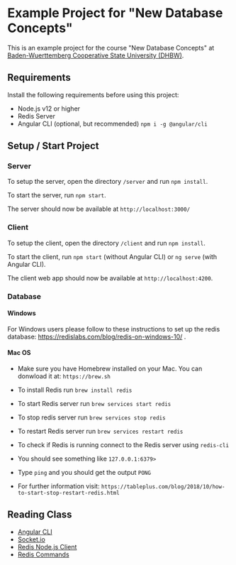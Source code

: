 # Example Project for "New Database Concepts"

This is an example project for the course "New Database Concepts" at [Baden-Wuerttemberg Cooperative State University (DHBW)](https://www.heidenheim.dhbw.de/).

## Requirements

Install the following requirements before using this project:

- Node.js v12 or higher
- Redis Server
- Angular CLI (optional, but recommended) `npm i -g @angular/cli`

## Setup / Start Project

### Server

To setup the server, open the directory `/server` and run `npm install`.

To start the server, run `npm start`.

The server should now be available at `http://localhost:3000/`

### Client

To setup the client, open the directory `/client` and run `npm install`.

To start the client, run `npm start` (without Angular CLI) or `ng serve` (with Angular CLI).

The client web app should now be available at `http://localhost:4200`.

### Database

#### Windows
For Windows users please follow to these instructions to set up the redis database: https://redislabs.com/blog/redis-on-windows-10/ .

#### Mac OS
- Make sure you have Homebrew installed on your Mac. You can donwload it at: `https://brew.sh`

- To install Redis run `brew install redis`
- To start Redis server run `brew services start redis`
- To stop redis server run `brew services stop redis`
- To restart Redis server run `brew services restart redis`

- To check if Redis is running connect to the Redis server using `redis-cli`
- You should see something like `127.0.0.1:6379>`
- Type `ping` and you should get the output `PONG`

- For further information visit: `https://tableplus.com/blog/2018/10/how-to-start-stop-restart-redis.html`


## Reading Class

- [Angular CLI](https://cli.angular.io/)
- [Socket.io](https://socket.io/get-started/chat/)
- [Redis Node.js Client](https://www.npmjs.com/package/redis)
- [Redis Commands](https://redis.io/commands)

